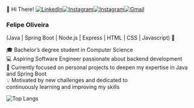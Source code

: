 👋 Hi There!
	[![LinkedIn](https://img.shields.io/badge/LinkedIn-0077B5?style=for-the-badge&logo=linkedin&logoColor=white)](https://www.linkedin.com/in/felipe-souza-oliveira-6a0845301)[![Instagram](https://img.shields.io/badge/-Instagram-%23E4405F?style=for-the-badge&logo=instagram&logoColor=white)](https://www.instagram.com/f.sou.oli/profilecard/?igsh=aDFmOGtocGRjdW8w)[![Instagram](https://img.shields.io/badge/-Instagram-%23E4405F?style=for-the-badge&logo=instagram&logoColor=white)](https://www.instagram.com/f.sou.oli/profilecard/?igsh=aDFmOGtocGRjdW8w)[![Gmail](https://img.shields.io/badge/Gmail-333333?style=for-the-badge&logo=gmail&logoColor=red)](mailto:f.sou.oli99@gmail.com)

### Felipe Oliveira<br/>
(Java | Spring Boot | Node.js | Express | HTML | CSS | Javascript) 🚀

🎓 Bachelor’s degree student in Computer Science<br/>
💻 Aspiring Software Engineer passionate about backend development<br/>
🌱 Currently focused on personal projects to deepen my expertise in Java and Spring Boot<br/>
💡 Motivated by new challenges and dedicated to<br/> continuously learning and improving my skills<br/>

![Top Langs](https://github-readme-stats-git-masterrstaa-rickstaa.vercel.app/api/top-langs/?username=fsouoliveira&layout=compact&bg_color=000&border_color=30A3DC&title_color=E94D5F&text_color=FFF)
